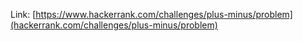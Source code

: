 Link: [https://www.hackerrank.com/challenges/plus-minus/problem](hackerrank.com/challenges/plus-minus/problem)
